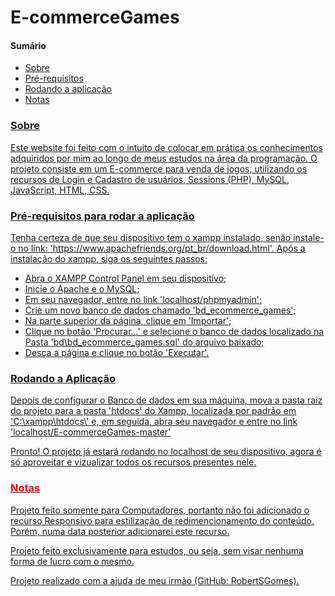 <h1>E-commerceGames</h1>

  <h4>Sumário</h4>
    <ul>
      <li><a href="#sobre">Sobre</li>
      <li><a href="#requisitos">Pré-requisitos</li>
      <li><a href="#instalacao">Rodando a aplicação</li>
      <li><a href="#nota">Notas</li>
    </ul>
    
  <h3 id='sobre'>Sobre</h3>
  <p>Este website foi feito com o intuito de colocar em prática os conhecimentos adquiridos por mim ao longo de meus estudos na área da programação. O projeto consiste em um E-commerce para venda de jogos, utilizando os recursos de Login e Cadastro de usuários, Sessions (PHP), MySQL, JavaScript, HTML, CSS.</p>
  
  <h3 id='requisitos'>Pré-requisitos para rodar a aplicação</h3>
  <p>Tenha certeza de que seu dispositivo tem o xampp instalado, senão instale-o no link: 'https://www.apachefriends.org/pt_br/download.html'. Após a instalação do xampp, siga os seguintes passos:</p>
  <ul>
    <li>Abra o XAMPP Control Panel em seu dispositivo;</li>
    <li>Inicie o Apache e o MySQL;</li>
    <li>Em seu navegador, entre no link 'localhost/phpmyadmin';</li>
    <li>Crie um novo banco de dados chamado 'bd_ecommerce_games';</li>
    <li>Na parte superior da página, clique em 'Importar';</li>
    <li>Clique no botão 'Procurar...' e selecione o banco de dados localizado na Pasta 'bd\bd_ecommerce_games.sql' do arquivo baixado;</li>
    <li>Desça a página e clique no botão 'Executar'.</li>
  </ul>
  
  <h3 id='instalacao'>Rodando a Aplicação</h3>
  
  <p>Depois de configurar o Banco de dados em sua máquina, mova a pasta raiz do projeto para a pasta 'htdocs' do Xampp, localizada por padrão em 'C:\xampp\htdocs\' e, em seguida, abra seu navegador e entre no link 'localhost/E-commerceGames-master'</p>
  <p>Pronto! O projeto já estará rodando no localhost de seu dispositivo, agora é só aproveitar e vizualizar todos os recursos presentes nele.</p>
  
  <h3 id='nota' style='color: red;'>Notas</h3>
  <p>Projeto feito somente para Computadores, portanto não foi adicionado o recurso Responsivo para estilização de redimencionamento do conteúdo. Porém, numa data posterior adicionarei este recurso.</p>
  <p>Projeto feito exclusivamente para estudos, ou seja, sem visar nenhuma forma de lucro com o mesmo.</p>
  <p>Projeto realizado com a ajuda de meu irmão (GitHub: RobertSGomes).
